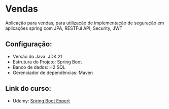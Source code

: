 # Vendas
 Aplicação para vendas, para utilização de implementação de seguração em aplicações spring com JPA, RESTFul API, Security, JWT


## Configuração:
  - Versão do Java: JDK 21
  - Estrutura do Projeto: Spring Boot 
  - Banco de dados: H2 SQL
  - Gerenciador de dependências: Maven 

## Link do curso:
  - Udemy: [Spring Boot Expert](https://www.udemy.com/course/spring-boot-expert/?couponCode=ST8MT40924)